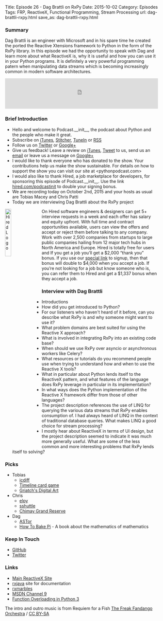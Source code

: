 Title: Episode 26 - Dag Brattli on RxPy
Date: 2015-10-02
Category: Episodes
Tags: FRP, ReactiveX, Functional Programming, Stream Processing
url: dag-brattli-rxpy.html
save_as: dag-brattli-rxpy.html

### Summary
Dag Brattli is an engineer with Microsoft and in his spare time he created the ported the Reactive Xtensions framework to Python in the form of the RxPy library. In this episode we had the opportunity to speak with Dag and learn more about what ReactiveX is, why it is useful and how you can use it in your Python programs. It is definitely a very powerful programming patern when manipulating data streams which is becoming increasingly common in modern software architectures.

<iframe id="audio_iframe" src="http://www.podbean.com/media/player/ngjdq-595627?from=yiiadmin&skin=103&postId=5854759&download=1&share=1&fonts=Helvetica&auto=0" height="100" width="100%" frameborder="0" scrolling="no" data-name="pb-iframe-player"></iframe>

### Brief Introduction
- Hello and welcome to Podcast.\_\_init\_\_, the podcast about Python and the people who make it great.
- Subscribe on [iTunes](https://itunes.apple.com/us/podcast/podcast.-init/id981834425?mt=2&uo=6&at=&ct=), [Stitcher](http://www.stitcher.com/s?fid=64838&refid=stpr), [TuneIn](http://tunein.com/embed/follow/p726240/#) or [RSS](http://podcastinit.podbean.com/feed/)
- Follow us on [Twitter](https://twitter.com/Podcast__init__) or [Google+](https://plus.google.com/+Podcastinit-the-python-podcast)
- Give us feedback! Leave a review on [iTunes](https://itunes.apple.com/us/podcast/podcast.-init/id981834425?mt=2&uo=6&at=&ct=), [Tweet](https://twitter.com/Podcast__init__) to us, send us an [email](mailto:hosts@podcastinit.com) or leave us a message on [Google+](https://plus.google.com/+Podcastinit-the-python-podcast)
- I would like to thank everyone who has donated to the show. Your contributions help us make the show sustainable. For details on how to support the show you can visit our site at <pythonpodcast.com>
- I would also like to thank Hired, a job marketplace for developers, for sponsoring this episode of Podcast.\_\_init\_\_. Use the link [hired.com/podcastinit](https://hired.com/?utm_content=shownotes-4k&utm_medium=podcast&utm_source=podcastinit) to double your signing bonus.
- We are recording today on October 2nd, 2015 and your hosts as usual are Tobias Macey and Chris Patti
- Today we are interviewing Dag Brattli about the RxPy project

<div class="well">
<a href="https://hired.com/?utm_content=shownotes-4k&utm_medium=podcast&utm_source=podcastinit"><img src="/images/hired-logo-dark-padding.png" alt="Hired Logo" style="float: left; width: 20%; margin-right: 20px;"></a>
<p>
On Hired software engineers & designers can get 5+ interview requests in a week and each offer has salary and equity upfront. With full time and contract opportunities available, users can view the offers and accept or reject them before talking to any company. Work with over 2,500 companies from startups to large public companies hailing from 12 major tech hubs in North America and Europe.  Hired is totally free for users and If you get a job you’ll get a $2,000 “thank you” bonus. If you use our <a href="https://hired.com/?utm_content=shownotes-4k&utm_medium=podcast&utm_source=podcastinit">special link</a> to signup, then that bonus will double to $4,000 when you accept a job. If you’re not looking for a job but know someone who is, you can refer them to Hired and get a $1,337 bonus when they accept a job.
</p>
</div>

### Interview with Dag Brattli
- Introductions
- How did you get introduced to Python?
- For our listeners who haven't heard of it before, can you describe what RxPy is and why someone might want to use it?
- What problem domains are best suited for using the Reactive X approach?
- What is involved in integrating RxPy into an existing code base?
- When should we use RxPy over asyncio or asynchronous workers like Celery?
- What resources or tutorials do you recommend people use when trying to understand how and when to use the Reactive X tools?
- What in particular about Python lends itself to the ReactiveX pattern, and what features of the language does RxPy leverage in particular in its implementation?
- In what ways does the Python implementation of the Reactive X framework differ from those of other languages?
- The project description references the use of LINQ for querying the various data streams that RxPy enables consumption of. I had always heard of LINQ in the context of traditional database queries. What makes LINQ a good choice for stream processing?
- I mostly hear about ReactiveX in terms of UI design, but the project description seemed to indicate it was much more generally useful. What are some of the less common and more interesting problems that RxPy lends itself to solving?

### Picks
- Tobias
    - [icdiff](https://github.com/jeffkaufman/icdiff)
    - [Timeline card game](http://amzn.to/1OpNF1B)
    - [Griatch's Digital Art](http://griatch-art.deviantart.com/)
- Chris
    - [elpy](https://github.com/jorgenschaefer/elpy)
    - [sshuttle](https://github.com/apenwarr/sshuttle)
    - [Chimay Grand Reserve](http://www.beeradvocate.com/beer/profile/215/2512/)
- Dag
    - [ASTor](https://github.com/berkerpeksag/astor)
    - [How To Bake Pi](http://amzn.to/1OM3XDl) - A book about the mathematics of mathematics

### Keep In Touch
- [GitHub](https://github.com/dbrattli)
- [Twitter](https://twitter.com/dbrattli)

### Links
- [Main ReactiveX Site](http://reactivex.io/)
- [rxjava](https://github.com/ReactiveX/RxJava) site for documentation
- [rxmarbles](http://rxmarbles.com/)
- [MSDN Channel 9](https://channel9.msdn.com/tags/rx/)
- [Function Overloading in Python 3](https://github.com/bintoro/overloading.py)

The intro and outro music is from Requiem for a Fish [The Freak Fandango Orchestra](http://freemusicarchive.org/music/The_Freak_Fandango_Orchestra/) / [CC BY-SA](http://creativecommons.org/licenses/by-sa/3.0/)
